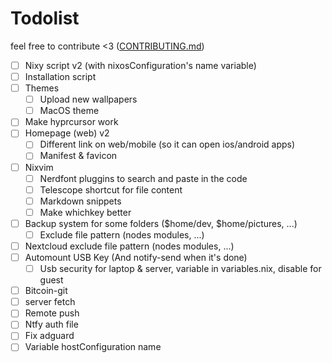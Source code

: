 # Todolist

feel free to contribute <3 ([CONTRIBUTING.md](CONTRIBUTING.md))

- [ ] Nixy script v2 (with nixosConfiguration's name variable)
- [ ] Installation script
- [ ] Themes
  - [ ] Upload new wallpapers
  - [ ] MacOS theme
- [ ] Make hyprcursor work
- [ ] Homepage (web) v2
  - [ ] Different link on web/mobile (so it can open ios/android apps)
  - [ ] Manifest & favicon
- [ ] Nixvim
  - [ ] Nerdfont pluggins to search and paste in the code
  - [ ] Telescope shortcut for file content
  - [ ] Markdown snippets
  - [ ] Make whichkey better
- [ ] Backup system for some folders ($home/dev, $home/pictures, ...)
  - [ ] Exclude file pattern (nodes modules, ...)
- [ ] Nextcloud exclude file pattern (nodes modules, ...)
- [ ] Automount USB Key (And notify-send when it's done)
  - [ ] Usb security for laptop & server, variable in variables.nix, disable for guest
- [ ] Bitcoin-git
- [ ] server fetch
- [ ] Remote push
- [ ] Ntfy auth file
- [ ] Fix adguard
- [ ] Variable hostConfiguration name

